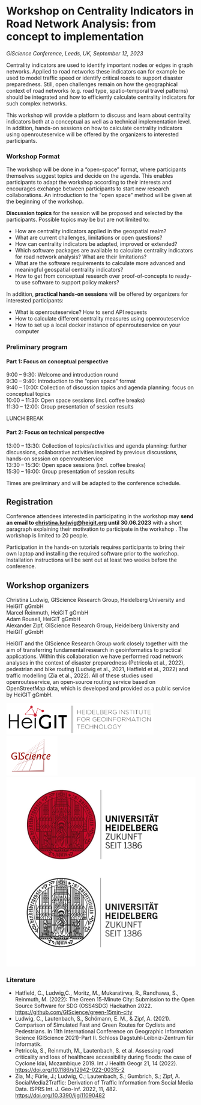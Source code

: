 # Workshop on Centrality Indicators in Road Network Analysis: from concept to implementation

*GIScience Conference, Leeds, UK, September 12, 2023*

Centrality indicators are used to identify important nodes or edges in graph networks. Applied to road networks these 
indicators can for example be used to model traffic speed or identify critical roads to support disaster preparedness. 
Still, open challenges remain on how the geographical context of road networks (e.g. road type, spatio-temporal travel 
patterns) should be integrated and how to efficiently calculate centrality indicators for such complex networks. 

This workshop will provide a platform to discuss and learn about centrality indicators both at a conceptual as well as 
a technical implementation level. In addition, hands-on sessions on how to calculate centrality indicators using 
openrouteservice will be offered by the organizers to interested participants. 

### Workshop Format
The workshop will be done in a “open-space” format, where participants themselves suggest topics and decide on the 
agenda. This enables participants to adapt the workshop according to their interests and encourages exchange between 
participants to start new research collaborations. An introduction to the "open space" method will be given at the 
beginning of the workshop. 

**Discussion topics** for the session will be proposed and selected by the participants. Possible topics may be but are 
not limited to:

- How are centrality indicators applied in the geospatial realm? 
- What are current challenges, limitations or open questions?
- How can centrality indicators be adapted, improved or extended?
- Which software packages are available to calculate centrality indicators for road network analysis? What are 
their limitations?
- What are the software requirements to calculate more advanced and meaningful geospatial centrality indicators?
- How to get from conceptual research over proof-of-concepts to ready-to use software to support policy makers?

In addition, **practical hands-on sessions** will be offered by organizers for interested participants:

- What is openrouteservice? How to send API requests
- How to calculate different centrality measures using openrouteservice
- How to set up a local docker instance of openrouteservice on your computer


### Preliminary program

#### Part 1: Focus on conceptual perspective
9:00 – 9:30: Welcome and introduction round  
9:30 – 9:40: Introduction to the “open space” format  
9:40 – 10:00: Collection of discussion topics and agenda planning: focus on conceptual topics   
10:00 – 11:30: Open space sessions (incl. coffee breaks)  
11:30 – 12:00: Group presentation of session results  

LUNCH BREAK

#### Part 2: Focus on technical perspective
13:00 – 13:30: Collection of topics/activities and agenda planning: further discussions, collaborative activities 
inspired by previous discussions, hands-on session on openrouteservice  
13:30 – 15:30: Open space sessions (incl. coffee breaks)  
15:30 – 16:00: Group presentation of session results  

Times are preliminary and will be adapted to the conference schedule.

## Registration
Conference attendees interested in participating in the workshop may **send an email to christina.ludwig@heigit.org until 30.06.2023** with 
a short paragraph explaining their motivation to participate in the workshop . The workshop is limited 
to 20 people.  

Participation in the hands-on tutorials requires participants to bring their own laptop and installing the required 
software prior to the workshop. Installation instructions will be sent out at least two weeks before the conference.

## Workshop organizers
Christina Ludwig, GIScience Research Group, Heidelberg University and HeiGIT gGmbH  
Marcel Reinmuth, HeiGIT gGmbH  
Adam Rousell, HeiGIT gGmbH  
Alexander Zipf, GIScience Research Group, Heidelberg University and HeiGIT gGmbH  

HeiGIT and the GIScience Research Group work closely together with the aim of transferring fundamental research in 
geoinformatics to practical applications. Within this collaboration we have performed road network analyses in the 
context of disaster preparedness (Petricola et al., 2022), pedestrian and bike routing (Ludwig et al., 2021, Hatfield 
et al., 2022) and traffic modelling (Zia et al., 2022). All of these studies used openrouteservice, an open-source 
routing service based on OpenStreetMap data, which is developed and provided as a public service by HeiGIT gGmbH.


<img src='./img/heigit.png'>
<img src='./img/giscience.svg'>
<img src='./img/university.jpg'>


### Literature
- Hatfield, C., Ludwig,C., Moritz, M., Mukaratirwa, R., Randhawa, S., Reinmuth, M. (2022): The Green 15-Minute City: 
Submission to the Open Source Software for SDG (OSS4SDG) Hackathon 2022. https://github.com/GIScience/green-15min-city  
- Ludwig, C., Lautenbach, S., Schömann, E. M., & Zipf, A. (2021). Comparison of Simulated Fast and Green Routes for 
Cyclists and Pedestrians. In 11th International Conference on Geographic Information Science (GIScience 2021)-Part II. 
Schloss Dagstuhl-Leibniz-Zentrum für Informatik.  
- Petricola, S., Reinmuth, M., Lautenbach, S. et al. Assessing road criticality and loss of healthcare accessibility 
during floods: the case of Cyclone Idai, Mozambique 2019. Int J Health Geogr 21, 14 (2022).   
https://doi.org/10.1186/s12942-022-00315-2  
- Zia, M.; Fürle, J.; Ludwig, C.; Lautenbach, S.; Gumbrich, S.; Zipf, A. SocialMedia2Traffic: Derivation of Traffic 
Information from Social Media Data. ISPRS Int. J. Geo-Inf. 2022, 11, 482. https://doi.org/10.3390/ijgi11090482


